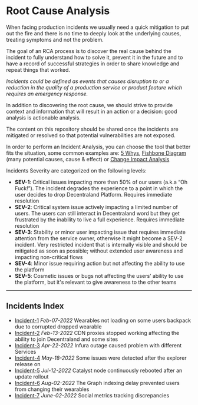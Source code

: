 # Root Cause Analysis

When facing production incidents we usually need a quick mitigation to put out the fire and there is no time to deeply look at the underlying causes, treating symptoms and not the problem. 

The goal of an RCA process is to discover the real cause behind the incident to fully understand how to solve it, prevent it in the future and to have a record of successful strategies in order to share knowledge and repeat things that worked. 

*Incidents could be defined as events that causes disruption to or a reduction in the quality of a production service or product feature which requires an emergency response.*   

In addition to discovering the root cause, we should strive to provide context and information that will result in an action or a decision: good analysis is actionable analysis.

The content on this repository should be shared once the incidents are mitigated or resolved so that potential vulnerabilities are not exposed.

In order to perform an Incident Analysis, you can choose the tool that better fits the situation, some common examples are: [5 Whys](https://en.wikipedia.org/wiki/Five_whys
), [Fishbone Diagram](https://en.wikipedia.org/wiki/Ishikawa_diagram) (many potential causes, cause & effect) or [Change Impact Analysis](https://en.wikipedia.org/wiki/Change_impact_analysis)

Incidents Severity are categorized on the following levels: 

- **SEV-1**: Critical issues impacting more than 50% of our users (a.k.a “Oh Fuck!”). The incident degrades the experience to a point in which the user decides to drop Decentraland Platform. Requires immediate resolution
- **SEV-2**: Critical system issue actively impacting a limited number of users. The users can still interact in Decentraland word but they get frustrated by the inability to live a full experience. Requires immediate resolution
- **SEV-3**: Stability or minor user impacting issue that requires immediate attention from the service owner, otherwise it might become a SEV-2 incident. Very restricted incident that is internally visible and should be mitigated as soon as possible; without extended user awareness and impacting non-critical flows
- **SEV-4**: Minor issue requiring action but not affecting the ability to use the platform
- **SEV-5**: Cosmetic issues or bugs not affecting the users’ ability to use the platform, but it's relevant to give awareness to the other teams

--- 

## Incidents Index

- [Incident-1](incidents/incident-1.md) *Feb-07-2022* Wearables not loading on some users backpack due to corrupted dropped wearable
- [Incident-2](incidents/incident-2.md) *Feb-13-2022* CDN proxies stopped working affecting the ability to join Decentraland and some sites
- [Incident-3](incidents/incident-3.md) *Apr-22-2022* Infura outage caused problem with different Services
- [Incident-4](incidents/incident-4.md) *May-18-2022* Some issues were detected after the explorer release on 
- [Incident-5](incidents/incident-5.md) *Jul-12-2022* Catalyst node continuously rebooted after an update rollout
- [Incident-6](incidents/incident-6.md) *Aug-02-2022* The Graph indexing delay prevented users from changing their wearables
- [Incident-7](incidents/incident-7.md) *June-02-2022* Social metrics tracking discrepancies


